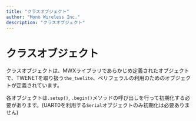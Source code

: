 ```yaml
---
title: "クラスオブジェクト"
author: "Mono Wireless Inc."
description: "クラスオブジェクト"
---
```


# クラスオブジェクト

クラスオブジェクトは、MWXライブラリであらかじめ定義されたオブジェクトで、TWENETを取り扱う`the_twelite`、ペリフェラルの利用のためのオブジェクトが定義されています。

各オブジェクトは`.setup()`, `.begin()`メソッドの呼び出しを行って初期化する必要があります。(UART0を利用する`Serial`オブジェクトのみ初期化は必要ありません)
